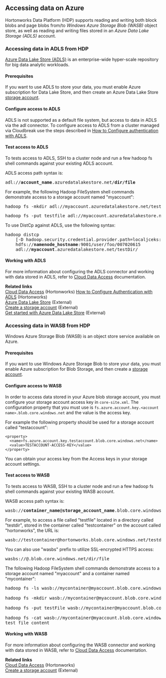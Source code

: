 ## Accessing data on Azure 

Hortonworks Data Platform (HDP) supports reading and writing both block blobs and page blobs
from/to *Windows Azure Storage Blob (WASB)* object store, as well as reading and writing files stored in an
*Azure Data Lake Storage (ADLS)* account. 

### Accessing data in ADLS from HDP 

[Azure Data Lake Store (ADLS)](https://azure.microsoft.com/en-in/services/data-lake-store/) is an enterprise-wide hyper-scale repository for big data analytic workloads.

#### Prerequisites

If you want to use ADLS to store your data, you must enable Azure subscription for Data Lake Store, and then create an Azure Data Lake Store [storage account](https://docs.microsoft.com/en-us/azure/data-lake-store/data-lake-store-get-started-portal).

#### Configure access to ADLS 

ADLS is not supported as a default file system, but access to data in ADLS via the adl connector. To configure access to ADLS from a cluster managed via Cloudbreak use the steps described in [How to Configure authentication with ADLS](https://community.hortonworks.com/articles/105994/how-to-configure-authentication-with-adls.html).

#### Test access to ADLS

To tests access to ADLS, SSH to a cluster node and run a few hadoop fs shell commands against your existing ADLS account.

ADLS access path syntax is:

<pre>adl://<b>account_name</b>.azuredatalakestore.net/<b>dir/file</b></pre>

For example, the following Hadoop FileSystem shell commands demonstrate access to a storage account named "myaccount":

<pre>hadoop fs -mkdir adl://myaccount.azuredatalakestore.net/testdir</pre>

<pre>hadoop fs -put testfile adl://myaccount.azuredatalakestore.net/testdir/testfile</pre>

To use DistCp against ADLS, use the following syntax:
<pre>hadoop distcp
    [-D hadoop.security.credential.provider.path=localjceks://file/home/user/adls.jceks]
    hdfs://<b>namenode_hostname</b>:9001/user/foo/007020615
    adl://<b>myaccount</b>.azuredatalakestore.net/testDir/</pre>
    

#### Working with ADLS  

For more information about configuring the ADLS connector and working with data stored in ADLS, refer to [Cloud Data Access](https://docs.hortonworks.com/HDPDocuments/HDP2/HDP-2.6.2/bk_cloud-data-access/content/about.html) documentation.

**Related links**   
[Cloud Data Access](https://docs.hortonworks.com/HDPDocuments/HDP2/HDP-2.6.2/bk_cloud-data-access/content/about.html) (Hortonworks) 
[How to Configure Authentication with ADLS](https://community.hortonworks.com/articles/105994/how-to-configure-authentication-with-adls.html) (Hortonworks)  
[Azure Data Lake Store](https://azure.microsoft.com/en-in/services/data-lake-store/) (External)     
[Create a storage account](https://docs.microsoft.com/en-us/azure/storage/common/storage-create-storage-account#create-a-storage-account) (External)     
[Get started with Azure Data Lake Store](https://docs.microsoft.com/en-us/azure/data-lake-store/data-lake-store-get-started-portal) (External)  




### Accessing data in WASB from HDP 

Windows Azure Storage Blob (WASB) is an object store service available on Azure.

#### Prerequisites

If you want to use Windows Azure Storage Blob to store your data, you must enable Azure subscription for Blob Storage, and then create a [storage account](https://docs.microsoft.com/en-us/azure/storage/storage-create-storage-account#create-a-storage-account).  

#### Configure access to WASB 

In order to access data stored in your Azure blob storage account, you must configure your storage account access key in `core-site.xml`. The configuration property that you must use is `fs.azure.account.key.<account name>.blob.core.windows.net` and the value is the access key. 

For example the following property should be used for a storage account called "testaccount": 

```
<property>
  <name>fs.azure.account.key.testaccount.blob.core.windows.net</name>
  <value>TESTACCOUNT-ACCESS-KEY</value>
</property>
```

You can obtain your access key from the Access keys in your storage account settings.


#### Test access to WASB

To tests access to WASB, SSH to a cluster node and run a few hadoop fs shell commands against your existing WASB account.

WASB access path syntax is:

<pre>wasb://<b>container_name</b>@<b>storage_account_name</b>.blob.core.windows.net/<b>dir/file</b></pre>

For example, to access a file called "testfile" located in a directory called "testdir", stored in the container called "testcontainer" on the account called "hortonworks", the URL is:

<pre>wasb://testcontainer@hortonworks.blob.core.windows.net/testdir/testfile</pre>

You can also use "wasbs" prefix to utilize SSL-encrypted HTTPS access:

<pre>wasbs://<container_name>@<storage_account_name>.blob.core.windows.net/dir/file</pre>

The following Hadoop FileSystem shell commands demonstrate access to a storage account named "myaccount" and a container named "mycontainer":

<pre>hadoop fs -ls wasb://mycontainer@myaccount.blob.core.windows.net/

hadoop fs -mkdir wasb://mycontainer@myaccount.blob.core.windows.net/testDir

hadoop fs -put testFile wasb://mycontainer@myaccount.blob.core.windows.net/testDir/testFile

hadoop fs -cat wasb://mycontainer@myaccount.blob.core.windows.net/testDir/testFile
test file content</pre>


#### Working with WASB  

For more information about configuring the WASB connector and working with data stored in WASB, refer to [Cloud Data Access](https://docs.hortonworks.com/HDPDocuments/HDP2/HDP-2.6.2/bk_cloud-data-access/content/about.html) documentation.

**Related links**   
[Cloud Data Access](https://docs.hortonworks.com/HDPDocuments/HDP2/HDP-2.6.2/bk_cloud-data-access/content/about.html) (Hortonworks)   
[Create a storage account](https://docs.microsoft.com/en-us/azure/storage/common/storage-create-storage-account#create-a-storage-account) (External)   

